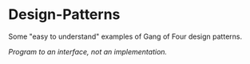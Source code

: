 # Design-Patterns
Some "easy to understand" examples of Gang of Four design patterns.

_Program to an interface, not an implementation._
